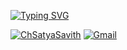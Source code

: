 [![Typing SVG](https://readme-typing-svg.demolab.com?font=Fira+Code&size=30&pause=1000&color=A7F7F5&width=435&lines=Hi%2C+I'm+Satya+Savith)](https://git.io/typing-svg)

[![ChSatyaSavith](https://img.shields.io/badge/linkedin-%230077B5.svg?style=for-the-badge&logo=linkedin&logoColor=white)](https://www.linkedin.com/in/ch-satya-savith-99092423b/)
[![Gmail](https://img.shields.io/badge/Gmail-D14836?style=for-the-badge&logo=gmail&logoColor=white)](ch.satyasavith23264@gmail.com)

